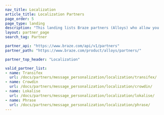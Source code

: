 ```yaml
---
nav_title: Localization
article_title: Localization Partners
page_order: 5
page_type: landing
description: "This landing lists Braze partners (Alloys) who allow you to use localization data in your messaging campaigns."
layout: partner_page
search_tag: Partner

partner_api: "https://www.braze.com/api/v1/partners"
partner_path: "https://www.braze.com/product/alloys/partners/"

partner_top_header: "Localization"

valid_partner_list:
- name: Transifex
  url: /docs/partners/message_personalization/localization/transifex/
- name: Crowdin
  url: /docs/partners/message_personalization/localization/crowdin/
- name: Lokalise
  url: /docs/partners/message_personalization/localization/lokalise/
- name: Phrase
  url: /docs/partners/message_personalization/localization/phrase/
---
```

